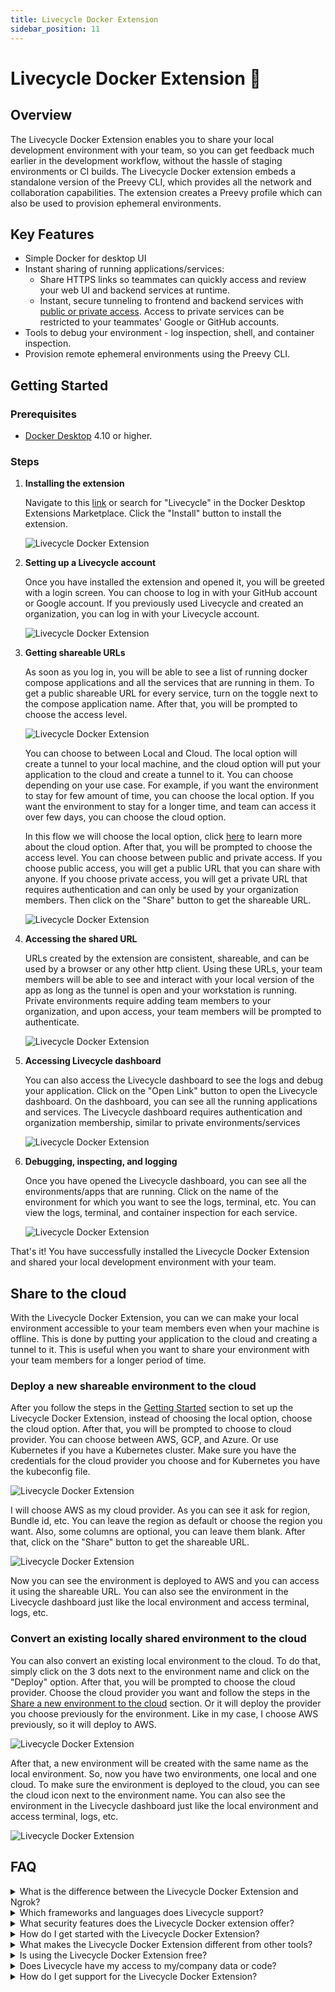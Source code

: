 ```yaml
---
title: Livecycle Docker Extension
sidebar_position: 11
---
```


# Livecycle Docker Extension 🐳

## Overview

The Livecycle Docker Extension enables you to share your local development environment with your team, so you can get feedback much earlier in the development workflow, without the hassle of staging environments or CI builds.
The Livecycle Docker extension embeds a standalone version of the Preevy CLI, which provides all the network and collaboration capabilities. The extension creates a Preevy profile which can also be used to provision ephemeral environments.  

## Key Features

- Simple Docker for desktop UI
- Instant sharing of running applications/services:
  - Share HTTPS links so teammates can quickly access and review your web UI and backend services at runtime.
  - Instant, secure tunneling to frontend and backend services with [public or private access](https://preevy.dev/recipes/private-services). Access to private services can be restricted to your teammates' Google or GitHub accounts.
- Tools to debug your environment - log inspection, shell, and container inspection.
- Provision remote ephemeral environments using the Preevy CLI.

## Getting Started

### Prerequisites

- [Docker Desktop](https://www.docker.com/products/docker-desktop) 4.10 or higher.

### Steps

1. **Installing the extension**

   Navigate to this [link](https://open.docker.com/extensions/marketplace?extensionId=livecycle/docker-extension) or search for "Livecycle" in the Docker Desktop Extensions Marketplace. Click the "Install" button to install the extension.

   ![Livecycle Docker Extension](https://github.com/livecycle/preevy/assets/51878265/e1960b89-0a9a-4641-8748-3e775555aa65)

2. **Setting up a Livecycle account**

   Once you have installed the extension and opened it, you will be greeted with a login screen. You can choose to log in with your GitHub account or Google account. If you previously used Livecycle and created an organization, you can log in with your Livecycle account.

   ![Livecycle Docker Extension](https://github.com/livecycle/preevy/assets/51878265/8f996b07-797f-4633-b11e-bfcf902b17ab)

3. **Getting shareable URLs**
   
   As soon as you log in, you will be able to see a list of running docker compose applications and all the services that are running in them. To get a public shareable URL for every service, turn on the toggle next to the compose application name. After that, you will be prompted to choose the access level. 

   ![Livecycle Docker Extension](https://github.com/livecycle/preevy/assets/51878265/54044c48-d204-4320-9f9d-b885e8294df2)

   You can choose to between Local and Cloud. The local option will create a tunnel to your local machine, and the cloud option will put your application to the cloud and create a tunnel to it. You can choose depending on your use case. For example, if you want the environment to stay for few amount of time, you can choose the local option. If you want the environment to stay for a longer time, and team can access it over few days, you can choose the cloud option.

   In this flow we will choose the local option, click [here](#Share-to-the-cloud) to learn more about the cloud option. After that, you will be prompted to choose the access level. You can choose between public and private access. If you choose public access, you will get a public URL that you can share with anyone. If you choose private access, you will get a private URL that requires authentication and can only be used by your organization members. Then click on the "Share" button to get the shareable URL.

   ![Livecycle Docker Extension](https://github.com/livecycle/preevy/assets/51878265/0cd6bd7a-2608-4253-b1b0-e0e6eca496dd)

4. **Accessing the shared URL**

   URLs created by the extension are consistent, shareable, and can be used by a browser or any other http client.
   Using these URLs, your team members will be able to see and interact with your local version of the app as long as the tunnel is open and your workstation is running.  
   Private environments require adding team members to your organization, and upon access, your team members will be prompted to authenticate.
   
   ![Livecycle Docker Extension](https://github.com/livecycle/preevy/assets/51878265/cc2d9c8f-35cd-4d71-a61b-0a4041786bec)

5. **Accessing Livecycle dashboard**

   You can also access the Livecycle dashboard to see the logs and debug your application. Click on the "Open Link" button to open the Livecycle dashboard. On the dashboard, you can see all the running applications and services.
   The Livecycle dashboard requires authentication and organization membership, similar to private environments/services 

   ![Livecycle Docker Extension](https://github.com/livecycle/preevy/assets/51878265/c94b28d6-debc-471b-9621-82c73dbc79fe)

6. **Debugging, inspecting, and logging**

   Once you have opened the Livecycle dashboard, you can see all the environments/apps that are running. Click on the name of the environment for which you want to see the logs, terminal, etc. You can view the logs, terminal, and container inspection for each service.

   ![Livecycle Docker Extension](https://github.com/livecycle/preevy/assets/51878265/04e00790-beaf-4f22-bd6e-ca7f497f5aaa)

That's it! You have successfully installed the Livecycle Docker Extension and shared your local development environment with your team.

## Share to the cloud

With the Livecycle Docker Extension, you can we can make your local environment accessible to your team members even when your machine is offline. This is done by putting your application to the cloud and creating a tunnel to it. This is useful when you want to share your environment with your team members for a longer period of time.

### Deploy a new shareable environment to the cloud
   
   After you follow the steps in the [Getting Started](#Getting-Started) section to set up the Livecycle Docker Extension, instead of choosing the local option, choose the cloud option. After that, you will be prompted to choose to cloud provider. You can choose between AWS, GCP, and Azure. Or use Kubernetes if you have a Kubernetes cluster. Make sure you have the credentials for the cloud provider you choose and for Kubernetes you have the kubeconfig file. 

  ![Livecycle Docker Extension](https://github.com/livecycle/preevy/assets/51878265/e44b5071-4014-4a6e-b59a-23cefee77908)

  I will choose AWS as my cloud provider. As you can see it ask for region, Bundle id, etc. You can leave the region as default or choose the region you want. Also, some columns are optional, you can leave them blank. After that, click on the "Share" button to get the shareable URL.

   ![Livecycle Docker Extension](https://github.com/livecycle/preevy/assets/51878265/2ed52d3d-87ce-48eb-b4c8-1a0b1013144d)

  Now you can see the environment is deployed to AWS and you can access it using the shareable URL. You can also see the environment in the Livecycle dashboard just like the local environment and access terminal, logs, etc.

### Convert an existing locally shared environment to the cloud

  You can also convert an existing local environment to the cloud. To do that, simply click on the 3 dots next to the environment name and click on the "Deploy" option. After that, you will be prompted to choose the cloud provider. Choose the cloud provider you want and follow the steps in the [Share a new environment to the cloud](#Share-a-new-environment-to-the-cloud) section. Or it will deploy the provider you choose previously for the environment. Like in my case, I choose AWS previously, so it will deploy to AWS.

  ![Livecycle Docker Extension](https://github.com/Pradumnasaraf/candy/assets/51878265/b350d3a9-4e8c-4236-a28b-88cf4a7a95c5)

  After that, a new environment will be created with the same name as the local environment. So, now you have two environments, one local and one cloud. To make sure the environment is deployed to the cloud, you can see the cloud icon next to the environment name. You can also see the environment in the Livecycle dashboard just like the local environment and access terminal, logs, etc.

  ![Livecycle Docker Extension](https://github.com/Pradumnasaraf/candy/assets/51878265/a624018b-0261-46f6-94eb-b32fe1e019f7)

## FAQ

<details>
  <summary>What is the difference between the Livecycle Docker Extension and Ngrok?</summary>

  The Livecycle Docker Extension is integrated with Docker and provides a smoother experience for Docker users.
  Consistent URLs, private environments, organizations, and Google/Github authentication are supported out of the box.
  The Livecycle dashboard provides debugging capabilities that include log inspection, shell access, and container inspection.
  Lastly, integration with the Preevy CLI allows you to create preview environments for Pull Requests - remote ephemeral environments that can be used when your development machine is offline.
</details>

<details>
  <summary>Which frameworks and languages does Livecycle support?</summary>

  Livecycle is language and framework agnostic. It works with anything that runs in a Docker container.
</details>

<details>
  <summary>What security features does the Livecycle Docker extension offer?</summary>

  The Livecycle Docker Extension uses a secure <a href="https://livecycle.io/blogs/preevy-proxy-service-2/" target="_blank">SSH tunnel</a> to expose your local development environment using Livecycle's tunnel server, which is only accessible using HTTPS.

  You can enable private URLs to restrict access to your environment.
</details>

<details>
  <summary>How do I get started with the Livecycle Docker Extension?</summary>

  You can get started with the Livecycle Docker Extension by following the steps in the Getting Started section of this document.
</details>

<details>
  <summary>What makes the Livecycle Docker Extension different from other tools?</summary>

  Livecycle Docker extension is integrated with the Preevy CLI and the Livecycle managed service.
  Using the Preevy CLI, you can provision remote ephemeral environments that can be used in addition to sharing local environments.
  This functionality can also be used in your CI pipeline to provision preview environments for Pull Requests.
  The Livecycle managed service adds additional layers of management, collaboration, review, and debugging on top of shared environments.
</details>

<details>
  <summary>Is using the Livecycle Docker Extension free?</summary>

  Yes, the Livecycle Docker Extension is free to use.
</details>

<details>
  <summary>Does Livecycle have my access to my/company data or code?</summary>

  No, Livecycle does not have access to your data or code. We just do tunneling. The building and running of your code is done on your machine or cloud.
</details>

<details>
  <summary>How do I get support for the Livecycle Docker Extension?</summary>

  Join the <a href="https://community.livecycle.io" target="_blank">Livecycle Community</a> on Slack to get support for the Livecycle Docker Extension.
</details>